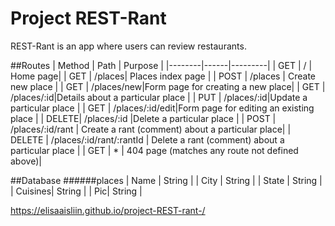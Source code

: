 # Project REST-Rant

REST-Rant is an app where users can review restaurants.

##Routes
| Method | Path | Purpose |
|--------|------|---------|
| GET |     / | Home page|
| GET | /places| Places index page |
| POST | /places | Create new place |
| GET | /places/new|Form page for creating a new place|
| GET | /places/:id|Details about a particular place |
| PUT | /places/:id|Update a particular place |
| GET | /places/:id/edit|Form page for editing an existing place  |
| DELETE| /places/:id |Delete a particular place |
| POST | /places/:id/rant | Create a rant (comment) about a particular place|
| DELETE | /places/:id/rant/:rantId | Delete a rant (comment) about a particular place |
| GET |     * | 404 page (matches any route not defined above)|

##Database
######places 
| Name | String |
| City | String  |
| State | String  |
| Cuisines| String  |
| Pic| String  |





https://elisaaisliin.github.io/project-REST-rant-/
